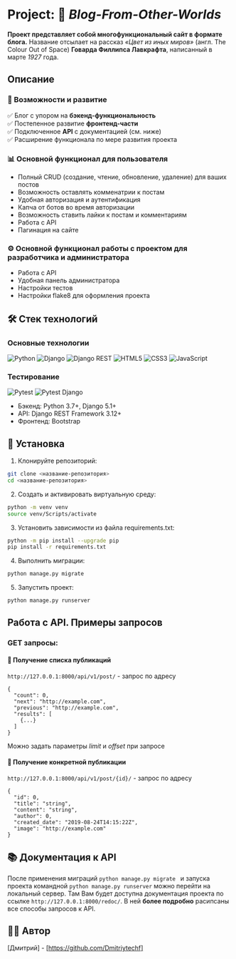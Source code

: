 # Project: 🌌 *Blog-From-Other-Worlds*

**Проект представляет собой многофункциональный сайт в формате блога.**  Название отсылает на рассказ *«Цвет из иных миров»* (англ. The Colour Out of Space) **Говарда Филлипса Лавкрафта**, написанный в марте *1927* года. 


## Описание

### 🚀 Возможности и развитие
✅ Блог с упором на **бэкенд-функциональность**  
✅ Постепенное развитие **фронтенд-части**  
✅ Подключенное **API** с документацией (см. ниже)  
✅ Расширение функционала по мере развития проекта 

### 📊 Основной функционал для пользователя
- Полный CRUD (создание, чтение, обновление, удаление) для ваших постов
- Возможность оставлять комменатрии к постам
- Удобная авторизация и аутентификация
- Капча от ботов во время авторизации
- Возможность ставить лайки к постам и комментариям
- Работа с API
- Пагинация на сайте

### ⚙️ Основной функционал работы с проектом для разработчика и администратора
- Работа с API
- Удобная панель администратора
- Настройки тестов
- Настройки flake8 для оформления проекта

## 🛠️ Стек технологий

### Основные технологии
![Python](https://img.shields.io/badge/Python-3.x-3776AB?logo=python&logoColor=white)
![Django](https://img.shields.io/badge/Django-4.2-092E20?logo=django&logoColor=white)
![Django REST](https://img.shields.io/badge/Django_REST-3.14-ff1709?logo=django&logoColor=white)
![HTML5](https://img.shields.io/badge/HTML5-E34F26?logo=html5&logoColor=white)
![CSS3](https://img.shields.io/badge/CSS3-1572B6?logo=css3&logoColor=white)
![JavaScript](https://img.shields.io/badge/JavaScript-ES6-F7DF1E?logo=javascript&logoColor=black)

### Тестирование
![Pytest](https://img.shields.io/badge/Pytest-8.4.0-0A9EDC)
![Pytest Django](https://img.shields.io/badge/Pytest_Django-4.11.1-4B32C3)

- Бэкенд: Python 3.7+, Django 5.1+
- API: Django REST Framework 3.12+
- Фронтенд: Bootstrap


## 🚀 Установка
1. Клонируйте репозиторий:
```bash
git clone <название-репозитория>
cd <название-репозитория>
```

2. Создать и активировать виртуальную среду:
```bash
python -m venv venv
source venv/Scripts/activate
```

3. Установить зависимости из файла requirements.txt:
```bash
python -m pip install --upgrade pip
pip install -r requirements.txt
```
4. Выполнить миграции:
```bash
python manage.py migrate
```

5. Запустить проект:
```bash
python manage.py runserver
```

## Работа с API. Примеры запросов

### GET запросы:
#### 📄 Получение списка публикаций
```http://127.0.0.1:8000/api/v1/post/``` - запрос по адресу
```
{
  "count": 0,
  "next": "http://example.com",
  "previous": "http://example.com",
  "results": [
    {...}
  ]
}
```
Можно задать параметры *limit* и *offset* при запросе

#### 📄 Получение конкретной публикации
```http://127.0.0.1:8000/api/v1/post/{id}/``` - запрос по адресу
```
{
  "id": 0,
  "title": "string",
  "content": "string",
  "author": 0,
  "created_date": "2019-08-24T14:15:22Z",
  "image": "http://example.com"
}
```

## 📚 Документация к API
После применения миграций `python manage.py migrate `  и запуска проекта командной `python manage.py runserver` можно перейти на локальный сервер. Там Вам будет доступна документация проекта по ссылке
`http://127.0.0.1:8000/redoc/`. В ней **более подробно** расипсаны все способы запросов к API.

## 👨‍💻 Автор
[Дмитрий] - [https://github.com/Dmitriytechf]
